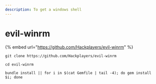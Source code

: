 ```yaml
---
description: To get a windows shell
---
```


# evil-winrm

{% embed url="https://github.com/Hackplayers/evil-winrm" %}

```text
git clone https://github.com/Hackplayers/evil-winrm
```

```text
cd evil-winrm

bundle install || for i in $(cat Gemfile | tail -4); do gem install $i; done
```

